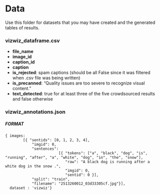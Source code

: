 # Data

Use this folder for datasets that you may have created and the generated tables of results.

### __vizwiz_dataframe.csv__  
- __file_name__  
- __image_id__
- __caption_id__
- __caption__
- __is_rejected__: spam captions (should be all False since it was filtered when .csv file was being written)
- __is_precanned__: “Quality issues are too severe to recognize visual content.”
- __text_detected__: true for at least three of the five crowdsourced results and false otherwise

### __vizwiz_annotations.json__
##### FORMAT

```
{ images: 
        [{ "sentids": [0, 1, 2, 3, 4], 
            "imgid": 0, 
            "sentences":
                        [{ "tokens": ["a", "black", "dog", "is",    "running", "after", "a", "white", "dog", "in", "the", "snow"], 
                           "raw": "A black dog is running after a white dog in the snow .", 
                           "imgid": 0, 
                           "sentid": 0 }],
            "split": "train", 
            "filename": "2513260012_03d33305cf.jpg"}],
  dataset : 'vizwiz'}
```
